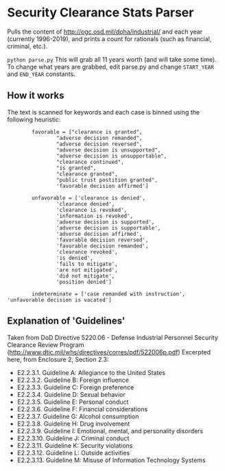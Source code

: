 # Security Clearance Stats Parser

Pulls the content of http://ogc.osd.mil/doha/industrial/ and each year (currently 1996-2019), and prints a count for rationals (such as financial, criminal, etc.).

```python parse.py```
This will grab all 11 years worth (and will take some time).  To change what years are grabbed, edit parse.py and change `START_YEAR` and `END_YEAR` constants.

## How it works
The text is scanned for keywords and each case is binned using the following heuristic:
```
        favorable = ["clearance is granted",
                "adverse decision remanded",
                "adverse decision reversed",
                "adverse decision is unsupported",
                "adverse decision is unsupportable",
                "clearance continued",
                "is granted",
                "clearance granted",
                "public trust postition granted",
                'favorable decision affirmed']

        unfavorable = ['clearance is denied',
                'clearance denied',
                'clearance is revoked',
                'information is revoked',
                'adverse decision is supported',
                'adverse decision is supportable',
                'adverse decision affirmed',
                'favorable decision reversed',
                'favorable decision remanded',
                'clearance revoked',
                'is denied',
                'fails to mitigate',
                'are not mitigated',
                'did not mitigate',
                'position denied']

        indeterminate = ['case remanded with instruction', 'unfavorable decision is vacated']
```

## Explanation of 'Guidelines'
Taken from DoD Directive 5220.06 - Defense Industrial Personnel Security Clearance Review Program (http://www.dtic.mil/whs/directives/corres/pdf/522006p.pdf)
Excerpted here, from Enclosure 2, Section 2.3:
* E2.2.3.1. Guideline A: Allegiance to the United States
* E2.2.3.2. Guideline B: Foreign influence
* E2.2.3.3. Guideline C: Foreign preference
* E2.2.3.4. Guideline D: Sexual behavior
* E2.2.3.5. Guideline E: Personal conduct
* E2.2.3.6. Guideline F: Financial considerations
* E2.2.3.7. Guideline G: Alcohol consumption
* E2.2.3.8. Guideline H: Drug involvement
* E2.2.3.9. Guideline I: Emotional, mental, and personality disorders
* E2.2.3.10. Guideline J: Criminal conduct
* E2.2.3.11. Guideline K: Security violations
* E2.2.3.12. Guideline L: Outside activities
* E2.2.3.13. Guideline M: Misuse of Information Technology Systems
